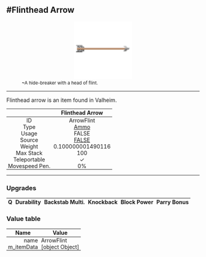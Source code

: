 <meta property="og:title" content="Flinthead Arrow - MoreValheim" /><meta property="og:type" content="website" /><meta property="og:image" content="/assets/flinthead_arrow.png" /><meta property="og:description" content="Flinthead Arrow is an item found in Valheim." /><meta name="theme-color" content="#546D78"><meta name="twitter:card" content="summary_large_image">
#Flinthead Arrow
-------------
<style>img {width:20px;}.tb {width:150px;display: block;margin-left: auto;margin-right: auto;}</style>

<style>.md-typeset table:not([class]) th:not([align]) {min-width:unset!important;}</style>
<style>td{padding:0em 0.3em!important;text-align:center!important;border-left:.05rem solid var(--md-default-fg-color--lightest)}</style>

<style>th{padding:0.1em 0.3em!important;text-align:center!important;font-weight:bold}</style>

<style>pre{text-align:right!important}</style>
<style>table tr td:first-child {border-left: 0;};</style>

<figure><img src="/assets/flinthead_arrow.png" class="tb" /><figcaption><small>~A hide-breaker with a head of flint.</small></figcaption></figure>

-------------

Flinthead arrow is an item found in Valheim.

|        | Flinthead Arrow              |
| ----------- | ------------------------------------ |
| ID |ArrowFlint
| Type | [Ammo](../../types/ammo)
| Usage | FALSE<br>
| Source | [FALSE](../../items/false)
| Weight | 0.100000001490116 |
| Max Stack | 100 |
| Teleportable | ✓
| Movespeed Pen. | 0%


-------------

### Upgrades
| Q | Durability | Backstab Multi. | Knockback | Block Power | Parry Bonus
| - | - | - | - | - | - 


### Value table
| Name | Value
| - | - |
| <div style="text-align:right">name</div> | <div style="text-align:left">ArrowFlint</div> | 
| <div style="text-align:right">m_itemData</div> | <div style="text-align:left">[object Object]</div> | 